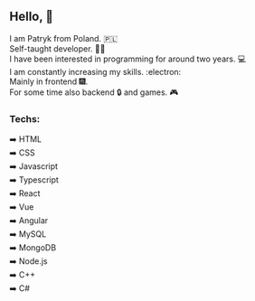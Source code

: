 ## Hello, 👋  
I am Patryk from Poland. :poland:  
Self-taught developer.  :man_student:  
I have been interested in programming for around two years. :computer:  
I am constantly increasing my skills.  :electron:     
Mainly in frontend :fireworks:.     
For some time also backend :lock: and games.  :video_game:   

### Techs:
:arrow_right: HTML  
:arrow_right: CSS  
:arrow_right: Javascript  
:arrow_right: Typescript  
:arrow_right: React  
:arrow_right: Vue    
:arrow_right: Angular  
:arrow_right: MySQL  
:arrow_right: MongoDB     
:arrow_right: Node.js    
:arrow_right: C++    
:arrow_right: C#      
